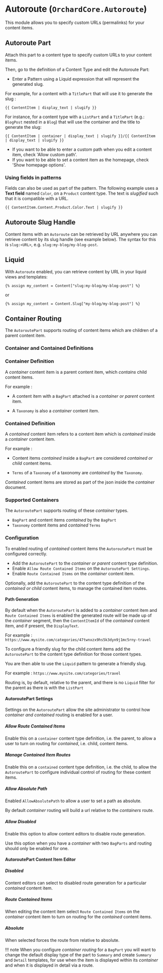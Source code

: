 # Autoroute (`OrchardCore.Autoroute`)

This module allows you to specify custom URLs (permalinks) for your content items.

## Autoroute Part

Attach this part to a content type to specify custom URLs to your content items.

Then, go to the definition of a Content Type and edit the Autoroute Part:

- Enter a Pattern using a Liquid expression that will represent the generated slug.

For example, for a content with a `TitlePart` that will use it to generate the slug :

```liquid
{{ ContentItem | display_text | slugify }}
```

For instance, for a content type with a `ListPart` and a `TitlePart` (e.g.: `BlogPost` nested in a `Blog`) that will use the container and the title to generate the slug:

```liquid
{{ ContentItem | container | display_text | slugify }}/{{ ContentItem | display_text | slugify }}
```

- If you want to be able to enter a custom path when you edit a content item, check 'Allow custom path'.
- If you want to be able to set a content item as the homepage, check 'Show homepage options'.

### Using fields in patterns

Fields can also be used as part of the pattern. The following example uses a __Text field__ named `Color`, on a `Product` content type. The text is _slugified_ such that
it is compatible with a URL.

```liquid
{{ ContentItem.Content.Product.Color.Text | slugify }}
```

## Autoroute Slug Handle

Content items with an `Autoroute` can be retrieved by URL anywhere you can retrieve content by its slug handle (see example below). The syntax for this is `slug:<URL>`, e.g. `slug:my-blog/my-blog-post`.

## Liquid

With `Autoroute` enabled, you can retrieve content by URL in your liquid views and templates:

```liquid
{% assign my_content = Content["slug:my-blog/my-blog-post"] %}
```

or

```liquid
{% assign my_content = Content.Slug["my-blog/my-blog-post"] %}
```

## Container Routing

The `AutoroutePart` supports routing of content items which are children of a parent content item.

### Container and Contained Definitions

### Container Definition

A _container_ content item is a parent content item, which _contains_ child content items.

For example :

- A content item with a `BagPart` attached is a _container or parent_ content item.

- A `Taxonomy` is also a _container_ content item.

### Contained Definition

A _contained_ content item refers to a content item which is _contained_ inside a _container_ content item.

For example :

- Content items _contained_ inside a `BagPart` are considered _contained or child_ content items.

- `Terms` of a `Taxonomy` of a taxonomy are _contained_ by the `Taxonomy`.

_Contained_ content items are stored as part of the json inside the _container_ document.

### Supported Containers

The `AutoroutePart` supports routing of these _container_ types.

- `BagPart` and content items _contained_ by the `BagPart`
- `Taxonomy` content items and _contained_ `Terms`

### Configuration

To enabled routing of _contained_ content items the `AutoroutePart` must be configured correctly.

- Add the `AutoroutePart` to the _container or parent_ content type definition.
- Enable `Allow Route Contained Items` on the `AutoroutePart Settings`.
- Enable `Route Contained Items` on the _container_ content item.

Optionally, add the `AutoroutePart` to the content type definition of the _contained or child_ content items, to manage the contained item routes.

#### Path Generation

By default when the `AutoroutePart` is added to a _container_ content item and `Route Contained Items` is enabled the generated route will be made up of the _container_ segment, then the `ContentItemId` of the _contained_ content item, and if present, the `DisplayText`.

For example :
`https://www.mysite.com/categories/47twnxzx9hs5k3dyn9j1mc5rny-travel`

To configure a friendly slug for the child content items add the `AutoroutePart` to the content type definition for those content types.

You are then able to use the `Liquid` pattern to generate a friendly slug.

For example :
`https://www.mysite.com/categories/travel`

Routing is, by default, relative to the parent, and there is no `Liquid` filter for the parent as there is with the `ListPart`

#### AutoroutePart Settings

Settings on the `AutoroutePart` allow the site administrator to control how _container and contained_ routing is enabled for a user.

##### Allow Route Contained Items

Enable this on a `container` content type definition, i.e. the parent, to allow a user to turn on routing for _contained_, i.e. child, content items.

##### Manage Contained Item Routes

Enable this on a `contained` content type definition, i.e. the child, to allow the `AutoroutePart` to configure individual control of routing for these content items.

##### Allow Absolute Path

Enabled `AllowAbsolutePath` to allow a user to set a path as absolute.

By default _container_ routing will build a url relative to the _containers_ route.

##### Allow Disabled

Enable this option to allow content editors to disable route generation.

Use this option when you have a _container_ with two `BagParts` and routing should only be enabled for one.

#### AutoroutePart Content Item Editor

##### Disabled

Content editors can select to disabled route generation for a particular _contained_ content item.

##### Route Contained Items

When editing the content item select `Route Contained Items` on the _container_ content item to turn on routing for the _contained_ content items.

##### Absolute

When selected forces the route from relative to absolute.

!!! note
    When you configure _container routing_ for a `BagPart` you will want to change the default display type of the part to `Summary` and create `Summary` and `Detail` templates, for use when the item is displayed within its _container_ and when it is displayed in detail via a route.



